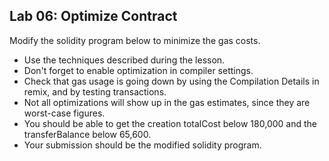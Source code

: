 ## Lab 06: Optimize Contract

Modify the solidity program below to minimize the gas costs.

- Use the techniques described during the lesson.
- Don't forget to enable optimization in compiler settings.
- Check that gas usage is going down by using the Compilation Details in remix, and by testing transactions.
- Not all optimizations will show up in the gas estimates, since they are worst-case figures.
- You should be able to get the creation totalCost below 180,000 and the transferBalance below 65,600.
- Your submission should be the modified solidity program.